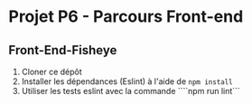 # Projet P6 - Parcours Front-end

## Front-End-Fisheye

1. Cloner ce dépôt
2. Installer les dépendances (Eslint) à l'aide de ```npm install```
3. Utiliser les tests eslint avec la commande ````npm run lint```